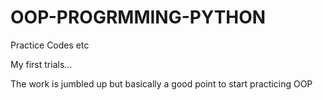 # OOP-PROGRMMING-PYTHON
Practice Codes etc

My first trials...

The work is jumbled up but basically a good point to start practicing OOP 
